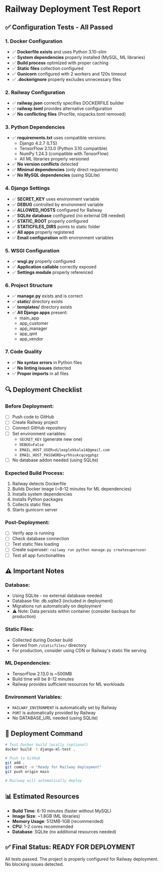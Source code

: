 # Railway Deployment Test Report

## ✅ Configuration Tests - All Passed

### 1. Docker Configuration
- ✅ **Dockerfile exists** and uses Python 3.10-slim
- ✅ **System dependencies** properly installed (MySQL, ML libraries)
- ✅ **Build process** optimized with proper caching
- ✅ **Static files** collection configured
- ✅ **Gunicorn** configured with 2 workers and 120s timeout
- ✅ **.dockerignore** properly excludes unnecessary files

### 2. Railway Configuration
- ✅ **railway.json** correctly specifies DOCKERFILE builder
- ✅ **railway.toml** provides alternative configuration
- ✅ **No conflicting files** (Procfile, nixpacks.toml removed)

### 3. Python Dependencies
- ✅ **requirements.txt** uses compatible versions:
  - Django 4.2.7 (LTS)
  - TensorFlow 2.13.0 (Python 3.10 compatible)
  - NumPy 1.24.3 (compatible with TensorFlow)
  - All ML libraries properly versioned
- ✅ **No version conflicts** detected
- ✅ **Minimal dependencies** (only direct requirements)
- ✅ **No MySQL dependencies** (using SQLite)

### 4. Django Settings
- ✅ **SECRET_KEY** uses environment variable
- ✅ **DEBUG** controlled by environment variable
- ✅ **ALLOWED_HOSTS** configured for Railway
- ✅ **SQLite database** configured (no external DB needed)
- ✅ **STATIC_ROOT** properly configured
- ✅ **STATICFILES_DIRS** points to static folder
- ✅ **All apps** properly registered
- ✅ **Email configuration** with environment variables

### 5. WSGI Configuration
- ✅ **wsgi.py** properly configured
- ✅ **Application callable** correctly exposed
- ✅ **Settings module** properly referenced

### 6. Project Structure
- ✅ **manage.py** exists and is correct
- ✅ **static/** directory exists
- ✅ **templates/** directory exists
- ✅ **All Django apps** present:
  - main_app
  - app_customer
  - app_manager
  - app_qmt
  - app_vendor

### 7. Code Quality
- ✅ **No syntax errors** in Python files
- ✅ **No linting issues** detected
- ✅ **Proper imports** in all files

## 🔍 Deployment Checklist

### Before Deployment:
- [ ] Push code to GitHub
- [ ] Create Railway project
- [ ] Connect GitHub repository
- [ ] Set environment variables:
  - `SECRET_KEY` (generate new one)
  - `DEBUG=False`
  - `EMAIL_HOST_USER=dileeplekkala14@gmail.com`
  - `EMAIL_HOST_PASSWORD=yrhhsukcqcogphgz`
- [ ] No database addon needed (using SQLite)

### Expected Build Process:
1. Railway detects Dockerfile
2. Builds Docker image (~8-12 minutes for ML dependencies)
3. Installs system dependencies
4. Installs Python packages
5. Collects static files
6. Starts gunicorn server

### Post-Deployment:
- [ ] Verify app is running
- [ ] Check database connection
- [ ] Test static files loading
- [ ] Create superuser: `railway run python manage.py createsuperuser`
- [ ] Test all app functionalities

## ⚠️ Important Notes

### Database:
- Using SQLite - no external database needed
- Database file: db.sqlite3 (included in deployment)
- Migrations run automatically on deployment
- ⚠️ Note: Data persists within container (consider backups for production)

### Static Files:
- Collected during Docker build
- Served from `/staticfiles/` directory
- For production, consider using CDN or Railway's static file serving

### ML Dependencies:
- TensorFlow 2.13.0 is ~500MB
- Build time will be 8-12 minutes
- Railway provides sufficient resources for ML workloads

### Environment Variables:
- `RAILWAY_ENVIRONMENT` is automatically set by Railway
- `PORT` is automatically provided by Railway
- No DATABASE_URL needed (using SQLite)

## 🚀 Deployment Command

```bash
# Test Docker build locally (optional)
docker build -t django-ml-test .

# Push to GitHub
git add .
git commit -m "Ready for Railway deployment"
git push origin main

# Railway will automatically deploy
```

## 📊 Estimated Resources

- **Build Time**: 6-10 minutes (faster without MySQL)
- **Image Size**: ~1.8GB (ML libraries)
- **Memory Usage**: 512MB-1GB (recommended)
- **CPU**: 1-2 cores recommended
- **Database**: SQLite (no additional resources needed)

## ✅ Final Status: READY FOR DEPLOYMENT

All tests passed. The project is properly configured for Railway deployment.
No blocking issues detected.